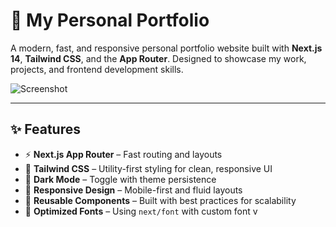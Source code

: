 # 🚀 My Personal Portfolio

A modern, fast, and responsive personal portfolio website built with **Next.js 14**, **Tailwind CSS**, and the **App Router**. Designed to showcase my work, projects, and frontend development skills.

![Screenshot](./public/preview.png)

---

## ✨ Features

- ⚡ **Next.js App Router** – Fast routing and layouts
- 🎨 **Tailwind CSS** – Utility-first styling for clean, responsive UI
- 🌙 **Dark Mode** – Toggle with theme persistence
- 📱 **Responsive Design** – Mobile-first and fluid layouts
- 🧩 **Reusable Components** – Built with best practices for scalability
- 🧠 **Optimized Fonts** – Using `next/font` with custom font v
